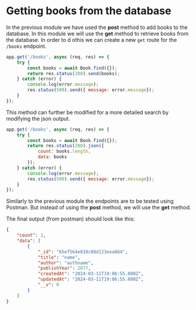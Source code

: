 # Getting books from the database 

In the previous module we have used the **post** method to add books to the database. In this module we will use the **get** method to retrieve books from the database. In order to d othis we can create a new `get` route for the `/books` endpoint. 

```javascript
app.get('/books', async (req, res) => {
    try {
        const books = await Book.find({});
        return res.status(200).send(books);
    } catch (error) {
        console.log(error.message);
        res.status(500).send({ message: error.message});
    }
});
```

This method can further be modified for a more detailed search by modifying the json output. 

```javascript
app.get('/books', async (req, res) => {
    try {
        const books = await Book.find({});
        return res.status(200).json({ 
            count: books.length,
            data: books
        });
    } catch (error) {
        console.log(error.message);
        res.status(500).send({ message: error.message});
    }
});
```

Similarly to the previous module the endpoints are to be tested using Postman. But instead of using the **post** method, we will use the **get** method.

The final output (from postman) should look like this:

```json
{
    "count": 1,
    "data": [
        {
            "_id": "65ef564e810c88d123eea864",
            "title": "name",
            "author": "authname",
            "publishYear": 2077,
            "createdAt": "2024-03-11T19:06:55.000Z",
            "updatedAt": "2024-03-11T19:06:55.000Z",
            "__v": 0
        }
    ]
}
```